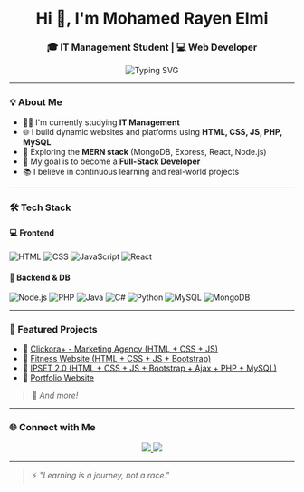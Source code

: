<h1 align="center">Hi 👋, I'm Mohamed Rayen Elmi</h1>
<h3 align="center">🎓 IT Management Student | 💻 Web Developer</h3>

<p align="center">
  <img src="https://readme-typing-svg.demolab.com?font=Fira+Code&duration=3000&pause=1000&color=cd3232&center=true&vCenter=true&width=435&lines=Passionate+Web+Developer;IT+Management+Student;Learning+Every+Day;Dreaming+Big+%F0%9F%8C%9F" alt="Typing SVG" />
</p>

---

### 💡 About Me
- 👨‍🎓 I'm currently studying **IT Management**  
- 🌐 I build dynamic websites and platforms using **HTML, CSS, JS, PHP, MySQL**  
- 🚀 Exploring the **MERN stack** (MongoDB, Express, React, Node.js)  
- 🎯 My goal is to become a **Full-Stack Developer**  
- 📚 I believe in continuous learning and real-world projects

---

### 🛠️ Tech Stack

#### 💻 Frontend
![HTML](https://img.shields.io/badge/HTML-E34F26?style=for-the-badge&logo=html5&logoColor=white)
![CSS](https://img.shields.io/badge/CSS-1572B6?style=for-the-badge&logo=css3&logoColor=white)
![JavaScript](https://img.shields.io/badge/JS-F7DF1E?style=for-the-badge&logo=javascript&logoColor=black)
![React](https://img.shields.io/badge/React-20232A?style=for-the-badge&logo=react&logoColor=61DAFB)

#### 🧠 Backend & DB
![Node.js](https://img.shields.io/badge/Node.js-339933?style=for-the-badge&logo=nodedotjs&logoColor=white)
![PHP](https://img.shields.io/badge/PHP-777BB4?style=for-the-badge&logo=php&logoColor=white)
![Java](https://img.shields.io/badge/Java-ED8B00?style=for-the-badge&logo=openjdk&logoColor=white)
![C#](https://img.shields.io/badge/C%23-239120?style=for-the-badge&logo=c-sharp&logoColor=white)
![Python](https://img.shields.io/badge/Python-3776AB?style=for-the-badge&logo=python&logoColor=white)
![MySQL](https://img.shields.io/badge/MySQL-00758F?style=for-the-badge&logo=mysql&logoColor=white)
![MongoDB](https://img.shields.io/badge/MongoDB-4EA94B?style=for-the-badge&logo=mongodb&logoColor=white)

---

### 🚀 Featured Projects

- 🔗 [Clickora+ - Marketing Agency (HTML + CSS + JS)](https://clickoraaa.github.io/clickora.agency/)
- 🔗 [Fitness Website (HTML + CSS + JS + Bootstrap)](https://medrayentn.github.io/FitBoost-Nutrition/)
- 🔗 [IPSET 2.0 (HTML + CSS + JS + Bootstrap + Ajax + PHP + MySQL)](https://medrayentn.github.io/ipset.tn/)
- 🔗 [Portfolio Website](https://medrayentn.github.io/myportfolio/)

> 📝 *And more!*

---

### 🌐 Connect with Me

<p align="center">
  <a href="https://www.linkedin.com/in/mohamed-rayen-elmi-73a070353" target="_blank">
    <img src="https://img.shields.io/badge/LinkedIn-blue?style=for-the-badge&logo=linkedin&logoColor=white" />
  </a>
  <a href="mailto:medrayenelmi@gmail.com">
    <img src="https://img.shields.io/badge/Gmail-D14836?style=for-the-badge&logo=gmail&logoColor=white" />
  </a>
</p>

---

> ⚡ *"Learning is a journey, not a race."*

